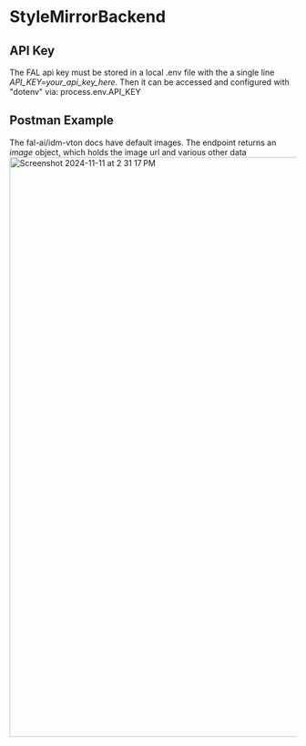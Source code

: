 # StyleMirrorBackend

<h2>API Key</h2>
The FAL api key must be stored in a local .env file with the a single line <em>API_KEY=your_api_key_here</em>. Then it can be accessed and configured with "dotenv" via: process.env.API_KEY

<h2>Postman Example</h2>
The fal-ai/idm-vton docs have default images.
The endpoint returns an <em>image</em> object, which holds the image url and various other data

<img width="1016" alt="Screenshot 2024-11-11 at 2 31 17 PM" src="https://github.com/user-attachments/assets/e7f3334b-e799-4be1-874e-8645f0875b5a">
